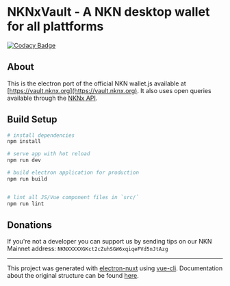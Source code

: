 # NKNxVault - A NKN desktop wallet for all plattforms
[![Codacy Badge](https://api.codacy.com/project/badge/Grade/6f6398223d574cbcb7abd79358fffeb7)](https://www.codacy.com/manual/thesheepman/nknx-vault?utm_source=github.com&amp;utm_medium=referral&amp;utm_content=nknx-org/nknx-vault&amp;utm_campaign=Badge_Grade)

## About
This is the electron port of the official NKN wallet.js available at [https://vault.nknx.org](https://vault.nknx.org). It also uses open queries available through the [NKNx API](https://github.com/crackDavid/nknx-api).

## Build Setup

``` bash
# install dependencies
npm install

# serve app with hot reload
npm run dev

# build electron application for production
npm run build


# lint all JS/Vue component files in `src/`
npm run lint

```

## Donations
If you're not a developer you can support us by sending tips on our NKN Mainnet address: ``NKNXXXXXGKct2cZuhSGW6xqiqeFVd5nJtAzg``

---

This project was generated with [electron-nuxt](https://github.com/michalzaq12/electron-nuxt) using [vue-cli](https://github.com/vuejs/vue-cli). Documentation about the original structure can be found [here](https://github.com/michalzaq12/electron-nuxt/blob/master/README.md).


